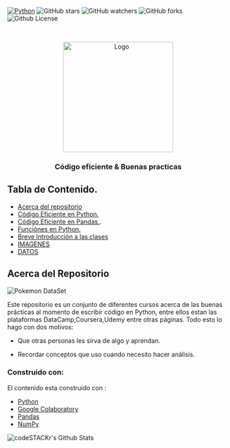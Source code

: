<!-- SECCION DE INSGINIAS -->

[![Python](https://img.shields.io/badge/-Python-black?style=flat&logo=python&link=https://github.com/hritik5102)](https://github.com/hritik5102) 
![GitHub stars](https://img.shields.io/github/stars/Chilangdon20/Codigo-Eficiente-Python?color=blueviolet)
![GitHub watchers](https://img.shields.io/github/watchers/Chilangdon20/Codigo-Eficiente-Python?color=important&logoColor=important)
![GitHub forks](https://img.shields.io/github/forks/Chilangdon20/Codigo-Eficiente-Python?color=success)
![Github License](https://img.shields.io/badge/Unlicence-red)


<!-- PORTADA Y ENCABEZADO -->


<br />
<p align="center">
  <a href="https://github.com/othneildrew/Best-README-Template">
    <img src="https://raw.githubusercontent.com/Chilangdon20/IMAGENES/master/ImagenesPython/LogoRepo.gif?token=AOSXAED76EOZUEGQOPHUFBK7HGPLW" alt="Logo" width="250" height="250">
  </a>

  <h3 align="center">Código eficiente & Buenas practicas</h3>


<!-- TABLA DE CONTENDIO -->
## Tabla de Contenido.


* [Acerca del repositorio](#about-the-project)
* [Código Eficiente en Python.](https://github.com/Chilangdon20/Codigo-Eficiente-Python/tree/master/C%C3%B3digo%20Eiciente)
* [Código Eficiente en Pandas.](https://github.com/Chilangdon20/Codigo-Eficiente-Python/tree/master/C%C3%B3digo%20Eficiente%20Pandas).
* [Funciónes en Python.](https://github.com/Chilangdon20/Codigo-Eficiente-Python/tree/master/Funci%C3%B3nes%20en%20Python)
* [Breve Introducción a las clases](https://github.com/Chilangdon20/Codigo-Eficiente-Python/tree/master/Breve%20introducci%C3%B3n%20a%20las%20clases)
* [IMAGENES](https://github.com/Chilangdon20/Codigo-Eficiente-Python/tree/master/IMAGENES)
* [DATOS](https://github.com/Chilangdon20/Codigo-Eficiente-Python/tree/master/DATA/Datos)


<!-- ACERCA DEL REPOSITORIO -->
## Acerca del Repositorio

![Pokemon DataSet](https://raw.githubusercontent.com/Chilangdon20/IMAGENES/master/ImagenesPython/Captura%20de%20Pantalla%202020-08-09%20a%20la(s)%2015.54.07.png?token=AOSXAEGAFSNMTONPJQ3FSSK7HGVBC)

Este repositorio es un conjunto de diferentes cursos acerca de las buenas prácticas al momento de escribír código en Python, entre ellos estan las plataformas DataCamp,Coursera,Udemy entre otras páginas.
Todo esto lo hago con dos motivos:

* Que otras personas les sirva de algo y aprendan.

* Recordar conceptos que uso cuando necesito hacer análisis.

### Construido con:

El contenido esta construido con : 
* [Python](https://www.python.org/)
* [Google Colaboratory](https://colab.research.google.com/notebooks/intro.ipynb)
* [Pandas](https://pandas.pydata.org/)
* [NumPy](https://numpy.org/)


    
<img align="left" alt="codeSTACKr's Github Stats" src="https://github-readme-stats.codestackr.vercel.app/api?username=Chilangdon20&cshow_icons=true&hide_border=true" />
